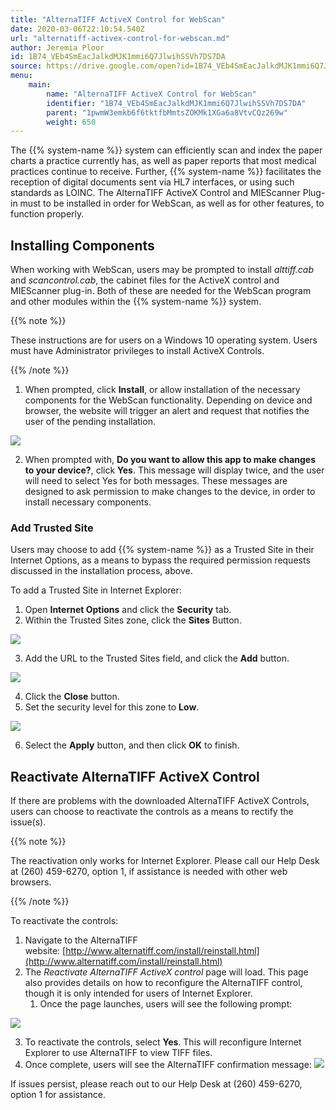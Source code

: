```yaml
---
title: "AlternaTIFF ActiveX Control for WebScan"
date: 2020-03-06T22:10:54.540Z
url: "alternatiff-activex-control-for-webscan.md"
author: Jeremia Ploor
id: 1B74_VEb4SmEacJalkdMJK1mmi6Q7JlwihSSVh7DS7DA
source: https://drive.google.com/open?id=1B74_VEb4SmEacJalkdMJK1mmi6Q7JlwihSSVh7DS7DA
menu:
    main:
        name: "AlternaTIFF ActiveX Control for WebScan"
        identifier: "1B74_VEb4SmEacJalkdMJK1mmi6Q7JlwihSSVh7DS7DA"
        parent: "1pwmW3emkb6f6tktfbMmtsZOKMk1XGa6a8VtvCQz269w"
        weight: 650
---
```

The {{% system-name %}} system can efficiently scan and index the paper charts a practice currently has, as well as paper reports that most medical practices continue to receive. Further, {{% system-name %}} facilitates the reception of digital documents sent via HL7 interfaces, or using such standards as LOINC. The AlternaTIFF ActiveX Control and MIEScanner Plug-in must to be installed in order for WebScan, as well as for other features, to function properly.

## Installing Components

When working with WebScan, users may be prompted to install *alttiff.cab* and *scancontrol.cab*, the cabinet files for the ActiveX control and MIEScanner plug-in. Both of these are needed for the WebScan program and other modules within the {{% system-name %}} system.

{{% note %}}

These instructions are for users on a Windows 10 operating system. Users must have Administrator privileges to install ActiveX Controls.

{{% /note %}}


1. When prompted, click <strong>Install</strong>, or allow installation of the necessary components for the WebScan functionality. Depending on device and browser, the website will trigger an alert and request that notifies the user of the pending installation.

![](external_files/eec3dcff2b4a84056fd57fa5e6d4ed02.png)

2. When prompted with, <strong>Do you want to allow this app to make changes to your device?</strong>, click <strong>Yes</strong>. This message will display twice, and the user will need to select Yes for both messages. These messages are designed to ask permission to make changes to the device, in order to install necessary components.

### Add Trusted Site

Users may choose to add {{% system-name %}} as a Trusted Site in their Internet Options, as a means to bypass the required permission requests discussed in the installation process, above.

To add a Trusted Site in Internet Explorer:

1. Open <strong>Internet Options</strong> and click the <strong>Security</strong> tab.
2. Within the Trusted Sites zone, click the <strong>Sites</strong> Button.

![](external_files/4be0fbce934a2b9d061ee23a24c7b333.png)

3. Add the URL to the Trusted Sites field, and click the <strong>Add</strong> button.

![](external_files/5c9b9f5933b5a61fd97757538a79fe5e.png)

4. Click the <strong>Close</strong> button.
5. Set the security level for this zone to <strong>Low</strong>.

![](external_files/aeea8fa891160e4d8bdccccc5cec3fab.png)

6. Select the <strong>Apply</strong> button, and then click <strong>OK</strong> to finish.

## Reactivate AlternaTIFF ActiveX Control

If there are problems with the downloaded AlternaTIFF ActiveX Controls, users can choose to reactivate the controls as a means to rectify the issue(s).

{{% note %}}

The reactivation only works for Internet Explorer. Please call our Help Desk at (260) 459-6270, option 1, if assistance is needed with other web browsers.

{{% /note %}}


To reactivate the controls:

1. Navigate to the AlternaTIFF website: [http://www.alternatiff.com/install/reinstall.html](http://www.alternatiff.com/install/reinstall.html)
2. The <em>Reactivate AlternaTIFF ActiveX control</em> page will load. This page also provides details on how to reconfigure the AlternaTIFF control, though it is only intended for users of Internet Explorer.
    1. Once the page launches, users will see the following prompt:

![](external_files/381f9be2ca2a3354e5305edccd818454.png)

3. To reactivate the controls, select <strong>Yes</strong>. This will reconfigure Internet Explorer to use AlternaTIFF to view TIFF files.
4. Once complete, users will see the AlternaTIFF confirmation message:  ![](external_files/ca7861ad49338566f3e7030c11a7d394.png)

If issues persist, please reach out to our Help Desk at (260) 459-6270, option 1 for assistance.

